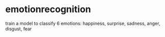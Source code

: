 # emotionrecognition
train a model to classify 6 emotions: happiness, surprise, sadness, anger, disgust, fear
